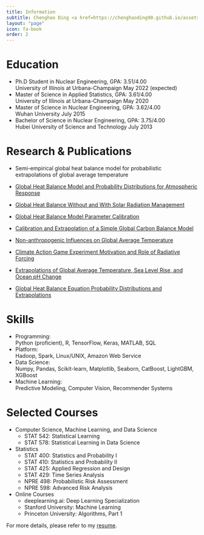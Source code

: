 ```yaml
---
title: Information
subtitle: Chenghao Ding <a href=https://chenghaoding90.github.io/assets/pdfs/Resume-Chenghao-Ding1.pdf> (Click to download my resume)</a>
layout: "page"
icon: fa-book
order: 2
---
```


# Education

<ul>
        <li>Ph.D Student in Nuclear Engineering, GPA: 3.51/4.00 <br />
        University of Illinois at Urbana-Champaign  May 2022 (expected) </li>
        <li>Master of Science in Applied Statistics, GPA: 3.61/4.00 <br />
        University of Illinois at Urbana-Champaign  May 2020 </li>
        <li>Master of Science in Nuclear Engineering, GPA: 3.62/4.00 <br />
        Wuhan University  July 2015</li>
        <li>Bachelor of Science in Nuclear Engineering, GPA: 3.75/4.00 <br />
        Hubei University of Science and Technology  July 2013</li>
    </ul>

# Research & Publications

<ul>
    <li> Semi-empirical global heat balance model for probabilistic extrapolations of global average temperature</li>
</ul>

<ul>
    <li><a href="https://chenghaoding90.github.io/assets/pdfs/Thesis-Chenghao-Ding[65].pdf">Global Heat Balance Model and Probability Distributions for Atmospheric Response</a></li>
</ul>

<ul>
    <li><a href="https://chenghaoding90.github.io/assets/pdfs/DING-THESIS-2018.pdf">Global Heat Balance Without and With Solar Radiation Management</a></li>
</ul>

<ul>
        <li><a href="https://chenghaoding90.github.io/assets/pdfs/CAGE22R4Fronted24Jul.pdf">Global Heat Balance Model Parameter Calibration</a></li>
     
</ul>  

<ul>
    <li><a href="https://chenghaoding90.github.io/assets/pdfs/CAGE22R2Fronted24Jul.pdf">
Calibration and Extrapolation of a Simple Global Carbon Balance Model</a></li>
</ul>

<ul>
    <li><a href="https://chenghaoding90.github.io/assets/pdfs/CAGE22R3Fronted24Jul.pdf">
Non-anthropogenic Influences on Global Average Temperature</a></li>
</ul>

<ul>
    <li><a href="https://chenghaoding90.github.io/assets/pdfs/CAGE22R1Fronted24Jul.pdf">
Climate Action Game Experiment Motivation and Role of Radiative Forcing</a></li>
</ul>

<ul>
    <li><a href="https://chenghaoding90.github.io/assets/pdfs/CAGE22R5Fronted24Jul.pdf">
Extrapolations of Global Average Temperature, Sea Level Rise, and Ocean pH Change</a></li>
</ul>

<ul>
    <li><a href="https://chenghaoding90.github.io/assets/pdfs/CAGE22R6Fronted24Jul.pdf">
Global Heat Balance Equation Probability Distributions and Extrapolations</a></li>
</ul>

# Skills

<ul>
        <li>Programming: <br />
        Python (proficient), R, TensorFlow, Keras, MATLAB, SQL</li>
        <li>Platform: <br />
        Hadoop, Spark, Linux/UNIX, Amazon Web Service</li>
        <li>Data Science:  <br />
        Numpy, Pandas, Scikit-learn, Matplotlib, Seaborn, CatBoost, LightGBM, XGBoost</li>
        <li>Machine Learning:  <br />
        Predictive Modeling, Computer Vision, Recommender Systems</li>
    </ul>
    
# Selected Courses
<ul>
<li> Computer Science, Machine Learning, and Data Science
        <ul>
         <li> STAT 542: Statistical Learning</li>
         <li> STAT 578: Statistical Learning in Data Science</li>
        </ul>
</li>

<li> Statistics
          <ul>
          <li>STAT 400: Statistics and Probability I</li>
          <li>STAT 410: Statistics and Probability II</li>
          <li>STAT 425: Applied Regression and Design</li>
          <li>STAT 429: Time Series Analysis</li>
          <li>NPRE 498: Probabilistic Risk Assessment</li>
          <li>NPRE 598: Advanced Risk Analysis</li>
          </ul>
</li>

<li> Online Courses
          <ul>
          <li>deeplearning.ai: Deep Learning Specialization</li>
          <li>Stanford University: Machine Learning</li>
          <li>Princeton University: Algorithms, Part 1</li>
          </ul>
</li>
</ul>   


For more details, please refer to my [resume](https://chenghaoding90.github.io/assets/pdfs/ChenghaoDing1.pdf).
